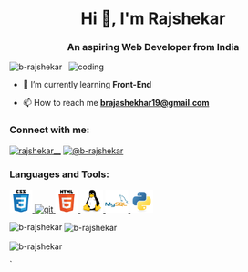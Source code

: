 <h1 align="center">Hi 👋, I'm Rajshekar</h1>
<h3 align="center">An aspiring Web Developer from India</h3>

<img align="right" alt="coding" width="400" src="https://media1.tenor.com/m/vsPomXV3SkoAAAAC/coffee-computer.gif">

<p align="left"> <img src="https://komarev.com/ghpvc/?username=b-rajshekar&label=Profile%20views&color=0e75b6&style=flat" alt="b-rajshekar" /> </p>

- 🌱 I’m currently learning **Front-End**

- 📫 How to reach me **brajashekhar19@gmail.com**

<h3 align="left">Connect with me:</h3>
<p align="left">
<a href="https://instagram.com/rajshekar__" target="blank"><img align="center" src="https://raw.githubusercontent.com/rahuldkjain/github-profile-readme-generator/master/src/images/icons/Social/instagram.svg" alt="rajshekar__" height="30" width="40" /></a>
<a href="https://youtube.com/@b-rajshekar?si=tr-9PCkkHutLl9t0" target="blank"><img align="center" src="https://raw.githubusercontent.com/rahuldkjain/github-profile-readme-generator/master/src/images/icons/Social/youtube.svg" alt="@b-rajshekar" height="30" width="40" /></a>
</p>

<h3 align="left">Languages and Tools:</h3>
<p align="left"> <a href="https://www.w3schools.com/css/" target="_blank" rel="noreferrer"> <img src="https://raw.githubusercontent.com/devicons/devicon/master/icons/css3/css3-original-wordmark.svg" alt="css3" width="40" height="40"/> </a> <a href="https://git-scm.com/" target="_blank" rel="noreferrer"> <img src="https://www.vectorlogo.zone/logos/git-scm/git-scm-icon.svg" alt="git" width="40" height="40"/> </a> <a href="https://www.w3.org/html/" target="_blank" rel="noreferrer"> <img src="https://raw.githubusercontent.com/devicons/devicon/master/icons/html5/html5-original-wordmark.svg" alt="html5" width="40" height="40"/> </a> <a href="https://www.linux.org/" target="_blank" rel="noreferrer"> <img src="https://raw.githubusercontent.com/devicons/devicon/master/icons/linux/linux-original.svg" alt="linux" width="40" height="40"/> </a> <a href="https://www.mysql.com/" target="_blank" rel="noreferrer"> <img src="https://raw.githubusercontent.com/devicons/devicon/master/icons/mysql/mysql-original-wordmark.svg" alt="mysql" width="40" height="40"/> </a> <a href="https://www.python.org" target="_blank" rel="noreferrer"> <img src="https://raw.githubusercontent.com/devicons/devicon/master/icons/python/python-original.svg" alt="python" width="40" height="40"/> </a> </p>

<p><img align="left" src="https://github-readme-stats.vercel.app/api/top-langs?username=b-rajshekar&show_icons=true&locale=en&layout=compact" alt="b-rajshekar" /></p>

<p>&nbsp;<img align="center" src="https://github-readme-stats.vercel.app/api?username=b-rajshekar&show_icons=true&locale=en" alt="b-rajshekar" /></p>

<p><img align="center" src="https://github-readme-streak-stats.herokuapp.com/?user=b-rajshekar&" alt="b-rajshekar" /></p>`
